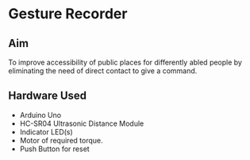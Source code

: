 # Gesture Recorder

## Aim
To improve accessibility of public places for differently abled people by eliminating the need of direct contact to give a command.

## Hardware Used
- Arduino Uno
- HC-SR04 Ultrasonic Distance Module
- Indicator LED(s)
- Motor of required torque.
- Push Button for reset

 
